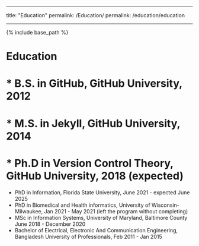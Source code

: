 
---
title: "Education"
permalink: /Education/
permalink: /education/education

---

{% include base_path %}

Education
======
# * B.S. in GitHub, GitHub University, 2012
# * M.S. in Jekyll, GitHub University, 2014
# * Ph.D in Version Control Theory, GitHub University, 2018 (expected)

* PhD in Information, Florida State University, June 2021 - expected June 2025
* PhD in Biomedical and Health informatics, University of Wisconsin-Milwaukee, Jan 2021 - May 2021 (left the program without completing)
* MSc in Information Systems, University of Maryland, Baltimore County June 2018 - December 2020
* Bachelor of Electrical, Electronic And Communication Engineering, Bangladesh University of Professionals, Feb 2011 - Jan 2015